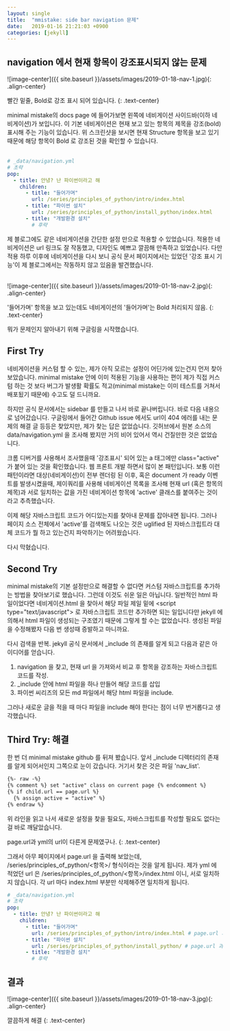 ```yaml
---
layout: single
title:  "mmistake: side bar navigation 문제"
date:   2019-01-16 21:21:03 +0900
categories: [jekyll]
---
```


<h2> navigation 에서 현재 항목이 강조표시되지 않는 문제 </h2>

![image-center]({{ site.baseurl }}/assets/images/2019-01-18-nav-1.jpg){: .align-center}

빨간 밑줄, Bold로 강조 표시 되어 있습니다.
{: .text-center}

minimal mistake의 docs page 에 들어가보면 왼쪽에 네비게이션 사이드바(이하 네비게이션)가 보입니다.
이 기본 네비게이션은 현재 보고 있는 항목의 제목을 강조(bold) 표시해 주는 기능이 있습니다. 
위 스크린샷을 보시면 현재 Structure 항목을 보고 있기 때문에 해당 항목이 Bold 로 강조된 것을 확인할 수 있습니다. 
<br><br>
```yaml
# _data/navigation.yml
# 초략
pop:
  - title: 안녕? 난 파이썬이라고 해
    children:
      - title: "들어가며"
        url: /series/principles_of_python/intro/index.html
      - title: "파이썬 설치"
        url: /series/principles_of_python/install_python/index.html
      - title: "개발환경 설치"
        # 후략
```
제 블로그에도 같은 네비게이션을 간단한 설정 만으로 적용할 수 있었습니다. 
적용한 네비게이션은 url 링크도 잘 작동했고, 디자인도 예쁘고 깔끔해 만족하고 있었습니다.
다만 적용 하루 이후에 네비게이션을 다시 보니
공식 문서 페이지에서는 있었던 '강조 표시 기능'이 제 블로그에서는 작동하지 않고 있음을 발견했습니다. 
<br><br>

![image-center]({{ site.baseurl }}/assets/images/2019-01-18-nav-2.jpg){: .align-center}

'들어가며' 항목을 보고 있는데도 네비게이션의 '들어가며'는 Bold 처리되지 않음.
{: .text-center}

뭐가 문제인지 알아내기 위해 구글링을 시작했습니다.


<h2>First Try</h2>
네비게이션을 커스텀 할 수 있는, 제가 아직 모르는 설정이 어딘가에 있는건지 먼저 찾아 보았습니다.
minimal mistake 안에 이미 적용된 기능을 사용하는 편이 제가 직접 커스텀 하는 것 보다
버그가 발생활 확률도 적고(minimal mistake는 이미 테스트를 거쳐서 배포됬기 때문에) 수고도 덜 드니까요.

하지만 공식 문서에서는 sidebar 를 만들고 나서 바로 끝나버립니다. 바로 다음 내용으로 넘어갔습니다.
구글링에서 들어간 Github issue 에서도 url이 404 에러를 내는 문제의 해결 글 
등등은 찾았지만, 제가 찾는 답은 없었습니다. 
깃허브에서 원본 소스의 data/navigation.yml 을 조사해 봤지만 거의 비어 있어서
역시 건질만한 것은 없었습니다.

크롬 디버거를 사용해서 조사했을때 '강조표시' 되어 있는 a 태그에만 class="active" 가
붙어 있는 것을 확인했습니다. 웹 프론트 개발 하면서 많이 본 패턴입니다.
보통 이런 패턴이라면 대상(네비게이션)이 전부 렌더링 된 이후,
혹은 document 가 ready 이벤트를 발생시켰을때,
제이쿼리를 사용해 네비게이션 목록을 조사해 현재 url (혹은 항목의 제목)과
서로 일치하는 값을 가진 네비게이션 항목에 'active' 클래스를 붙여주는 것이라고 추측했습니다.

이제 해당 자바스크립트 코드가 어디있는지를 찾아내 문제를 잡아내면 됩니다. 그러나
페이지 소스 전체에서 'active'를 검색해도 나오는 것은 uglified 된 자바스크립트라 
대체 코드가 뭘 하고 있는건지 파악하기는 어려웠습니다.

다시 막혔습니다.

<h2>Second Try</h2>

minimal mistake의 기본 설정만으로 해결할 수 없다면 커스텀 자바스크립트를 추가하는 방법을 찾아보기로 했습니다.
그런데 이것도 쉬운 일은 아닙니다. 일반적인 html 파일이었다면 네비게이션.html 을 찾아서 
해당 파일 제일 밑에 \<script type="text/javascript"\> 
로 자바스크립트 코드만 추가하면 되는 일입니다만 jekyll 에 의해서 html 파일이 생성되는 구조였기 때문에
그렇게 할 수는 없었습니다. 생성된 파일을 수정해봤자 다음 번 생성때 증발하고 마니까요. 

다시 검색을 반복. jekyll 공식 문서에서 _include 의 존재를 알게 되고 다음과 같은 아이디어를 얻습니다.
1. navigation 을 찾고, 현재 url 을 가져와서 비교 후 항목을 강조하는 자바스크립트 코드를 작성.
2. _include 안에 html 파일을 하나 만들어 해당 코드를 삽입
3. 파이썬 씨리즈의 모든 md 파일에서 해당 html 파일을 include.

그러나 새로운 글을 적을 때 마다 파일을 include 해야 한다는 점이 너무 번거롭다고 생각했습니다.

<h2>Third Try: 해결</h2>
한 번 더 minimal mistake github 를 뒤져 봤습니다. 앞서 _include 디렉터리의 존재를
알게 되어서인지 그쪽으로 눈이 갔습니다. 거기서 찾은 것은 파일 'nav_list'. 

```markdown
{%- raw -%} 
{% comment %} set "active" class on current page {% endcomment %}
{% if child.url == page.url %}
  {% assign active = "active" %} 
{% endraw %} 
```
위 라인을 읽고 나서 새로운 설정을 찾을 필요도, 자바스크립트를 작성할 필요도 없다는 걸 바로 깨달았습니다.

page.url과 yml의 url이 다른게 문제였구나.
{: .text-center}

그래서 아무 페이지에서 page.url 을 출력해 보았는데, /series/principles_of_python/<항목>/ 형식이라는 것을 알게 됩니다.
제가 yml 에 적었던 url 은 /series/principles_of_python/<항목>/index.html 이니, 서로 일치하지 않습니다.
각 url 마다 index.html 부분만 삭제해주면 일치하게 됩니다.

```yaml
# _data/navigation.yml
# 초략
pop:
  - title: 안녕? 난 파이썬이라고 해
    children:
      - title: "들어가며"
        url: /series/principles_of_python/intro/index.html # page.url 과 맞지 않음.
      - title: "파이썬 설치"
        url: /series/principles_of_python/install_python/ # page.url 과 일치함. 모든 url 을 이와같이 바꿔야 함.
      - title: "개발환경 설치"
        # 후략
```


<h2>결과</h2>

![image-center]({{ site.baseurl }}/assets/images/2019-01-18-nav-3.jpg){: .align-center}

깔끔하게 해결
{: .text-center}
